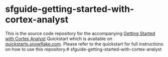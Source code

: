 # sfguide-getting-started-with-cortex-analyst

This is the source code repository for the accompanying [Getting Started with Cortex Analyst](https://quickstarts.snowflake.com/guide/getting_started_with_cortex_analyst/index.html) Quickstart which is available on [quickstarts.snowflake.com](https://quickstarts.snowflake.com). Please refer to the quickstart for full instructions on how to use this repository.# sfguide-getting-started-with-cortex-analyst
